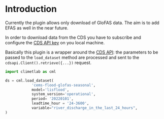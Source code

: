 
# Introduction

Currently the plugin allows only download of GloFAS data. The aim is to add EFAS as well in the near future.

In order to download data from the CDS you have to subscribe and configure the [CDS API key](https://cds.climate.copernicus.eu/api-how-to) on you local machine.

Basically this plugin is a wrapper around the [CDS API](https://cds.climate.copernicus.eu): the parameters to be passed to the `load_dataset` method are processed and sent to the `cdsapi.Client().retrieve({...})` request.

```python
import climetlab as cml

ds = cml.load_dataset(
            'cems-flood-glofas-seasonal',
            model='lisflood',
            system_version='operational',
            period= '20220101',
            leadtime_hour = '24-3600',
            variable="river_discharge_in_the_last_24_hours",
)
```
